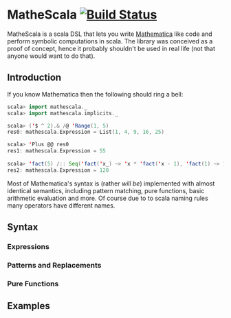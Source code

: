 # MatheScala [![Build Status](https://travis-ci.org/sauliusvl/mathescala.png)](https://travis-ci.org/sauliusvl/mathescala)

MatheScala is a scala DSL that lets you write [Mathematica](http://en.wikipedia.org/wiki/Mathematica) like code and perform symbolic computations in scala. The library was conceived as a proof of concept, hence it probably shouldn't be used in real life (not that anyone would want to do that). 

## Introduction

If you know Mathematica then the following should ring a bell:

```scala    
scala> import mathescala._
scala> import mathescala.implicits._

scala> ('$ ^ 2).& /@ 'Range(1, 5)
res0: mathescala.Expression = List(1, 4, 9, 16, 25)

scala> 'Plus @@ res0
res1: mathescala.Expression = 55
 
scala> 'fact(5) /:: Seq('fact('x_) ~> 'x * 'fact('x - 1), 'fact(1) ~> 1)
res2: mathescala.Expression = 120
```

Most of Mathematica's syntax is (rather *will be*) implemented with almost identical semantics, including pattern matching, pure functions, basic arithmetic evaluation and more. Of course due to to scala naming rules many operators have different names.

## Syntax

### Expressions

### Patterns and Replacements

### Pure Functions

## Examples
